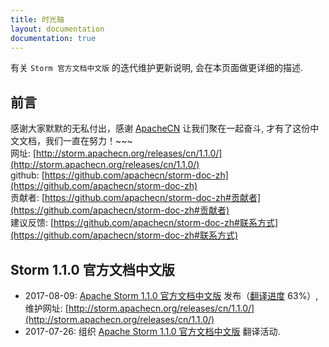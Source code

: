 ```yaml
---
title: 时光轴
layout: documentation
documentation: true
---
```


有关 `Storm 官方文档中文版` 的迭代维护更新说明, 会在本页面做更详细的描述.

## 前言
感谢大家默默的无私付出，感谢 [ApacheCN](htttp://www.apachecn.org) 让我们聚在一起奋斗, 才有了这份中文文档，我们一直在努力！~~~  
网址: [http://storm.apachecn.org/releases/cn/1.1.0/](http://storm.apachecn.org/releases/cn/1.1.0/)  
github: [https://github.com/apachecn/storm-doc-zh](https://github.com/apachecn/storm-doc-zh)  
贡献者: [https://github.com/apachecn/storm-doc-zh#贡献者](https://github.com/apachecn/storm-doc-zh#贡献者)  
建议反馈: [https://github.com/apachecn/storm-doc-zh#联系方式](https://github.com/apachecn/storm-doc-zh#联系方式)

## Storm 1.1.0 官方文档中文版

* 2017-08-09: [Apache Storm 1.1.0 官方文档中文版](http://storm.apachecn.org/releases/cn/1.1.0/) 发布（[翻译进度](http://storm.apachecn.org/releases/cn/1.1.0/translate-progress.html) 63%）, 维护网址: [http://storm.apachecn.org/releases/cn/1.1.0/](http://storm.apachecn.org/releases/cn/1.1.0/)
* 2017-07-26: 组织 [Apache Storm 1.1.0 官方文档中文版](http://storm.apachecn.org/releases/cn/1.1.0/) 翻译活动.